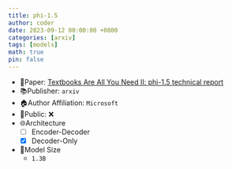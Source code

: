 ```yaml
---
title: phi-1.5
author: coder
date: 2023-09-12 00:00:00 +0800
categories: [arxiv]
tags: [models]
math: true
pin: false
---
```


- 📙Paper: [Textbooks Are All You Need II: phi-1.5 technical report](https://arxiv.org/pdf/2309.05463.pdf)
- 📚Publisher: `arxiv`
- 🏠Author Affiliation: `Microsoft`
- 🔑Public: ❌
- 🌐Architecture
  + [ ] Encoder-Decoder
  + [x] Decoder-Only
- 📏Model Size
  + `1.3B`
